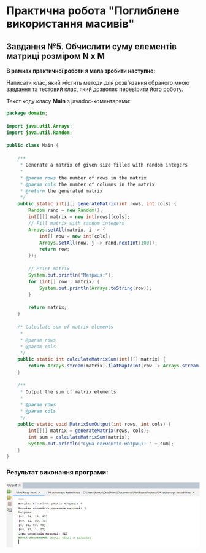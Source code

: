 # Практична робота "Поглиблене використання масивів"

## Завдання №5. Обчислити суму елементів матриці розміром N x M 

**В рамках практичної роботи я мала зробити наступне:**

Написати клас, який містить методи для розв'язання обраного мною завдання та тестовий клас, який дозволяє перевірити його роботу.

Текст коду класу **Main** з javadoc-коментарями:

```java
package domain;

import java.util.Arrays;
import java.util.Random;

public class Main {

    /**
     * Generate a matrix of given size filled with random integers
     *
     * @param rows the number of rows in the matrix
     * @param cols the number of columns in the matrix
     * @return the generated matrix
     */
    public static int[][] generateMatrix(int rows, int cols) {
        Random rand = new Random();
        int[][] matrix = new int[rows][cols];
        // Fill matrix with random integers
        Arrays.setAll(matrix, i -> {
            int[] row = new int[cols];
            Arrays.setAll(row, j -> rand.nextInt(100));
            return row;
        });

        // Print matrix
        System.out.println("Матриця:");
        for (int[] row : matrix) {
            System.out.println(Arrays.toString(row));
        }

        return matrix;
    }

    /* Calculate sum of matrix elements
     *
     * @param rows
     * @param cols
     */
    public static int calculateMatrixSum(int[][] matrix) {
        return Arrays.stream(matrix).flatMapToInt(row -> Arrays.stream(row)).sum();
    }

    /**
     * Output the sum of matrix elements
     *
     * @param rows
     * @param cols
     */
    public static void MatrixSumOutput(int rows, int cols) {
        int[][] matrix = generateMatrix(rows, cols);
        int sum = calculateMatrixSum(matrix);
        System.out.println("Сума елементів матриці: " + sum);
    }
}

```

### Результат виконання програми:

![result](https://github.com/ppc-ntu-khpi/34-advarrays-katushhiaa/blob/master/ResultOfExecution.jpg "Result")
